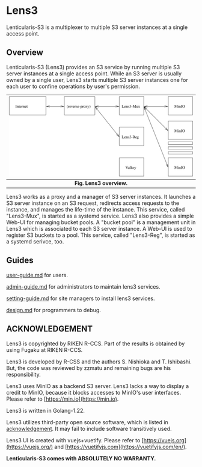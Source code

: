 # Lens3

Lenticularis-S3 is a multiplexer to multiple S3 server instances at a
single access point.

## Overview

Lenticularis-S3 (Lens3) provides an S3 service by running multiple S3
server instances at a single access point.  While an S3 server is
usually owned by a single user, Lens3 starts multiple S3 server
instances one for each user to confine operations by user's
permission.

| ![lens3-overview](./doc/lens3-overview.svg) |
|:--:|
| **Fig. Lens3 overview.** |

Lens3 works as a proxy and a manager of S3 server instances.  It
launches a S3 server instance on an S3 request, redirects access
requests to the instance, and manages the life-time of the instance.
This service, called "Lens3-Mux", is started as a systemd service.
Lens3 also provides a simple Web-UI for managing bucket pools.  A
"bucket pool" is a management unit in Lens3 which is associated to
each S3 server instance.  A Web-UI is used to register S3 buckets to a
pool.  This service, called "Lens3-Reg", is started as a systemd
serivce, too.

## Guides

[user-guide.md](./doc/user-guide.md) for users.

[admin-guide.md](./doc/admin-guide.md) for administrators to maintain
lens3 services.

[setting-guide.md](./doc/setting-guide.md) for site managers to install
lens3 services.

[design.md](./doc/design.md) for programmers to debug.

## ACKNOWLEDGEMENT

Lens3 is copyrighted by RIKEN R-CCS.  Part of the results is
obtained by using Fugaku at RIKEN R-CCS.

Lens3 is developed by R-CSS and the authors S. Nishioka and
T. Ishibashi.  But, the code was reviewed by zzmatu and remaining bugs
are his responsibility.

Lens3 uses MinIO as a backend S3 server.  Lens3 lacks a way to display
a credit to MinIO, because it blocks accesses to MinIO's user
interfaces.  Please refer to [https://min.io](https://min.io).

Lens3 is written in Golang-1.22.

Lens3 utilizes third-party open source software, which is listed in
[acknowledgement](./ACKNOWLEDGEMENT.txt).  It may fail to include
software transitively used.

Lens3 UI is created with vuejs+vuetify.  Please refer to
[https://vuejs.org](https://vuejs.org/) and
[https://vuetifyjs.com](https://vuetifyjs.com/en/).

__Lenticularis-S3 comes with ABSOLUTELY NO WARRANTY.__
